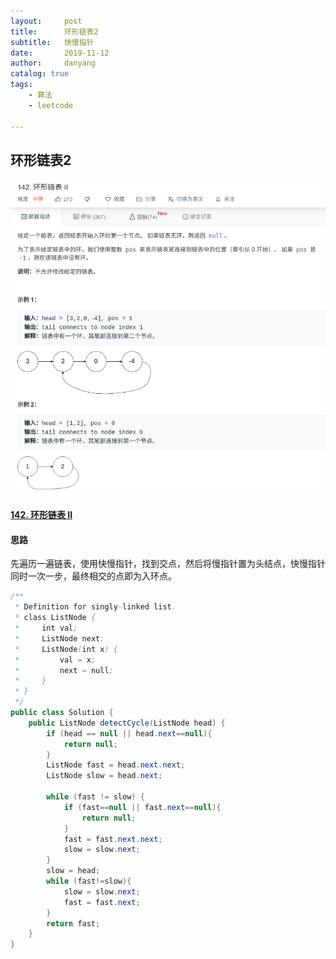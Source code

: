 ```yaml
---
layout:     post
title:      环形链表2
subtitle:   快慢指针
date:       2019-11-12
author:     danyang
catalog: true
tags:
    - 算法
    - leetcode

---
```


## 环形链表2

![](../img/环形链表2.png)

#### [142. 环形链表 II](https://leetcode-cn.com/problems/linked-list-cycle-ii/)

#### 思路

先遍历一遍链表，使用快慢指针，找到交点，然后将慢指针置为头结点，快慢指针同时一次一步，最终相交的点即为入环点。

```java
/**
 * Definition for singly-linked list.
 * class ListNode {
 *     int val;
 *     ListNode next;
 *     ListNode(int x) {
 *         val = x;
 *         next = null;
 *     }
 * }
 */
public class Solution {
    public ListNode detectCycle(ListNode head) {
        if (head == null || head.next==null){
            return null;
        }
        ListNode fast = head.next.next;
        ListNode slow = head.next;
        
        while (fast != slow) {
            if (fast==null || fast.next==null){
                return null;
            }
            fast = fast.next.next;
            slow = slow.next;
        }
        slow = head;
        while (fast!=slow){
            slow = slow.next;
            fast = fast.next;
        }
        return fast;
    }
}
```

